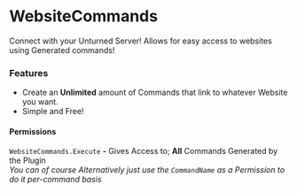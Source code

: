 # WebsiteCommands
Connect with your Unturned Server! Allows for easy access to websites using Generated commands!
### Features
- Create an **Unlimited** amount of Commands that link to whatever Website you want.
- Simple and Free!

#### Permissions
`WebsiteCommands.Execute` **-** Gives Access to; **All** Commands Generated by the Plugin  
*You can of course Alternatively just use the `CommandName` as a Permission to do it per-command basis* 
